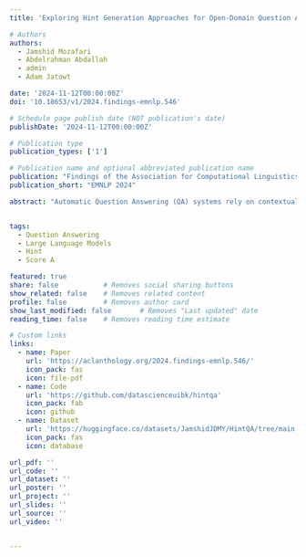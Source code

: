 ```yaml
---
title: 'Exploring Hint Generation Approaches for Open-Domain Question Answering'

# Authors
authors:
  - Jamshid Mozafari
  - Abdelrahman Abdallah
  - admin
  - Adam Jatowt

date: '2024-11-12T00:00:00Z'
doi: '10.18653/v1/2024.findings-emnlp.546'

# Schedule page publish date (NOT publication's date)
publishDate: '2024-11-12T00:00:00Z'

# Publication type
publication_types: ['1']

# Publication name and optional abbreviated publication name
publication: "Findings of the Association for Computational Linguistics: EMNLP 2024"
publication_short: "EMNLP 2024"

abstract: "Automatic Question Answering (QA) systems rely on contextual information to provide accurate answers. Commonly, contexts are prepared through either retrieval-based or generation-based methods. The former involves retrieving relevant documents from a corpus like Wikipedia, whereas the latter uses generative models such as Large Language Models (LLMs) to generate the context. In this paper, we introduce a novel context preparation approach called HINTQA, which employs Automatic Hint Generation (HG) techniques. Unlike traditional methods, HINTQA prompts LLMs to produce hints about potential answers for the question rather than generating relevant context. We evaluate our approach across three QA datasets including TriviaQA, Natural Questions, and Web Questions, examining how the number and order of hints impact performance. Our findings show that the HINTQA surpasses both retrieval-based and generation-based approaches. We demonstrate that hints enhance the accuracy of answers more than retrieved and generated contexts."


tags:
  - Question Answering
  - Large Language Models
  - Hint
  - Score A

featured: true
share: false           # Removes social sharing buttons
show_related: false    # Removes related content
profile: false         # Removes author card
show_last_modified: false       # Removes "Last updated" date
reading_time: false    # Removes reading time estimate

# Custom links
links:
  - name: Paper
    url: 'https://aclanthology.org/2024.findings-emnlp.546/'
    icon_pack: fas
    icon: file-pdf
  - name: Code
    url: 'https://github.com/datascienceuibk/hintqa'
    icon_pack: fab
    icon: github
  - name: Dataset
    url: 'https://huggingface.co/datasets/JamshidJDMY/HintQA/tree/main'
    icon_pack: fas
    icon: database

url_pdf: ''
url_code: ''
url_dataset: ''
url_poster: ''
url_project: ''
url_slides: ''
url_source: ''
url_video: ''


---
```


